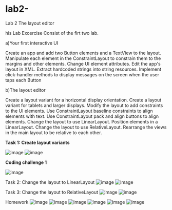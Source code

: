 # lab2-

Lab 2 The layout editor

his Lab Excercise Consist of the firt two lab.

a)Your first interactive UI

Create an app and add two Button elements and a TextView to the layout. Manipulate each element in the ConstraintLayout to constrain them to the margins and other elements. Change UI element attributes. Edit the app's layout in XML. Extract hardcoded strings into string resources. Implement click-handler methods to display messages on the screen when the user taps each Button

b)The layout editor

Create a layout variant for a horizontal display orientation. Create a layout variant for tablets and larger displays. Modify the layout to add constraints to the UI elements. Use ConstraintLayout baseline constraints to align elements with text. Use ConstraintLayout pack and align buttons to align elements. Change the layout to use LinearLayout. Position elements in a LinearLayout. Change the layout to use RelativeLayout. Rearrange the views in the main layout to be relative to each other.

**Task 1: Create layout variants**

![image](https://user-images.githubusercontent.com/50863208/171566583-a7ba487e-590d-4203-905a-ae92b9f57979.png)
![image](https://user-images.githubusercontent.com/50863208/171566588-ea453b04-9c83-4081-afcb-772cce9fea30.png)


**Coding challenge 1**
 
![image](https://user-images.githubusercontent.com/50863208/171566610-7eb216e5-aeaa-4bd6-b4fa-108b26aed8d3.png)

Task 2: Change the layout to LinearLayout
![image](https://user-images.githubusercontent.com/50863208/171566723-9863f37e-1763-4c80-8b8a-bed82a566bc2.png)
![image](https://user-images.githubusercontent.com/50863208/171566738-3dbb8efb-164e-4d17-b327-1bc95435cf5f.png)

Task 3: Change the layout to RelativeLayout
![image](https://user-images.githubusercontent.com/50863208/171566762-7ad0a195-cd7b-40b7-89b9-9477a0d60a2c.png)
![image](https://user-images.githubusercontent.com/50863208/171566768-45446f6e-5492-4d57-ba8a-1db1d7524ff3.png)

Homework
![image](https://user-images.githubusercontent.com/50863208/171566793-5f126395-e95c-4182-9976-f204bf3f5284.png)
![image](https://user-images.githubusercontent.com/50863208/171566806-89d0f109-947e-4582-8695-1cf1b622ac5c.png)
![image](https://user-images.githubusercontent.com/50863208/171566810-8d5a2a9d-41f6-464a-b6de-370c5cbb7ab9.png)
![image](https://user-images.githubusercontent.com/50863208/171566820-bed4bc14-9278-488f-aebc-15d9cd509c89.png)
![image](https://user-images.githubusercontent.com/50863208/171566830-8af155aa-5bc6-4715-a97f-411aed18c761.png)
![image](https://user-images.githubusercontent.com/50863208/171566836-664ae415-a877-4df2-a25a-49fbaa59d043.png)


